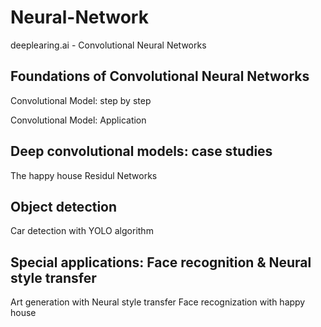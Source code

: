 # Neural-Network
deeplearing.ai - Convolutional Neural Networks
## Foundations of Convolutional Neural Networks
   Convolutional Model: step by step
   
   Convolutional Model: Application
## Deep convolutional models: case studies
   The happy house
   Residul Networks
## Object detection
   Car detection with YOLO algorithm
## Special applications: Face recognition & Neural style transfer
   Art generation with Neural style transfer
   Face recognization with happy house

